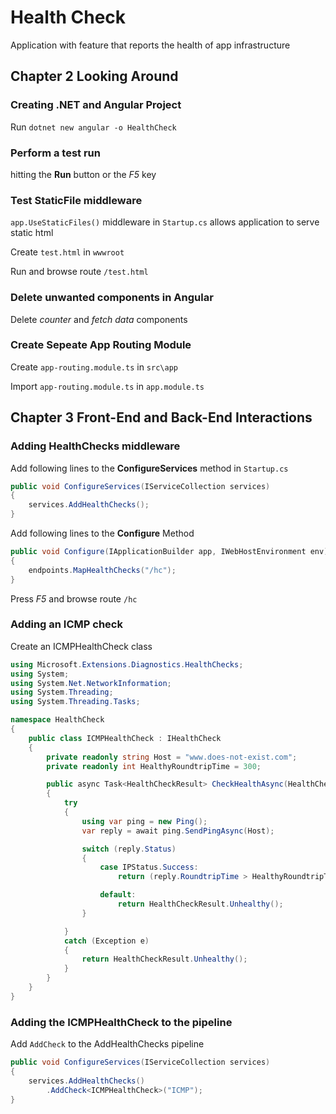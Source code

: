 # Health Check

Application with feature that reports the health of app infrastructure


## Chapter 2 Looking Around

### Creating .NET and Angular Project

Run `dotnet new angular -o HealthCheck`

### Perform a test run

hitting the **Run** button or the *F5* key

### Test StaticFile middleware

`app.UseStaticFiles()` middleware in `Startup.cs` allows application to serve static html

Create `test.html` in `wwwroot`

Run and browse route `/test.html`

### Delete unwanted components in Angular

Delete *counter* and *fetch data* components

### Create Sepeate App Routing Module

Create `app-routing.module.ts` in `src\app`

Import `app-routing.module.ts` in `app.module.ts`


## Chapter 3 Front-End and Back-End Interactions

### Adding HealthChecks middleware

Add following lines to the **ConfigureServices** method in `Startup.cs`

```cs
public void ConfigureServices(IServiceCollection services)
{
	services.AddHealthChecks();
}
```

Add following lines to the **Configure** Method

```cs
public void Configure(IApplicationBuilder app, IWebHostEnvironment env)
{
	endpoints.MapHealthChecks("/hc");
}
```
Press *F5* and browse route `/hc`

### Adding an ICMP check

Create an ICMPHealthCheck class

```cs
using Microsoft.Extensions.Diagnostics.HealthChecks;
using System;
using System.Net.NetworkInformation;
using System.Threading;
using System.Threading.Tasks;

namespace HealthCheck
{
    public class ICMPHealthCheck : IHealthCheck
    {
        private readonly string Host = "www.does-not-exist.com";
        private readonly int HealthyRoundtripTime = 300;

        public async Task<HealthCheckResult> CheckHealthAsync(HealthCheckContext context, CancellationToken cancellationToken = default)
        {
            try
            {
                using var ping = new Ping();
                var reply = await ping.SendPingAsync(Host);

                switch (reply.Status)
                {
                    case IPStatus.Success:
                        return (reply.RoundtripTime > HealthyRoundtripTime) ? HealthCheckResult.Degraded(): HealthCheckResult.Healthy();

                    default:
                        return HealthCheckResult.Unhealthy();
                }

            }
            catch (Exception e)
            {
                return HealthCheckResult.Unhealthy();
            }
        }
    }
}

```

### Adding the ICMPHealthCheck to the pipeline

Add `AddCheck` to the AddHealthChecks pipeline

```cs
public void ConfigureServices(IServiceCollection services)
{
	services.AddHealthChecks()
        .AddCheck<ICMPHealthCheck>("ICMP");
}
```
